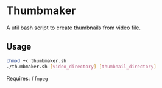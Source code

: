 # Thumbmaker

A util bash script to create thumbnails from video file.

## Usage

```bash
chmod +x thumbmaker.sh
./thumbmaker.sh [video_directory] [thumbnail_directory]
```

Requires: `ffmpeg`
